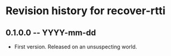 # Revision history for recover-rtti

## 0.1.0.0 -- YYYY-mm-dd

* First version. Released on an unsuspecting world.
